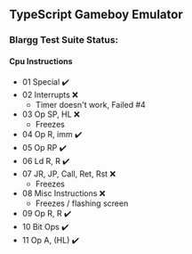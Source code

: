 ## TypeScript Gameboy Emulator


### Blargg Test Suite Status:
#### Cpu Instructions
* 01 Special ✔️
* 02 Interrupts ❌
  * Timer doesn't work, Failed #4
* 03 Op SP, HL ❌
  * Freezes
* 04 Op R, imm ✔️
* 05 Op RP ✔️
* 06 Ld R, R ✔️
* 07 JR, JP, Call, Ret, Rst ❌
  * Freezes
* 08 Misc Instructions ❌
  * Freezes / flashing screen
* 09 Op R, R ✔️
* 10 Bit Ops ✔️
* 11 Op A, (HL) ✔️
